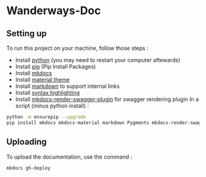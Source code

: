 # Wanderways-Doc

## Setting up

To run this project on your machine, follow those steps :
- Install [python](https://www.python.org/downloads/) (you may need to restart your computer aftewards)
- Install [pip](https://pip.pypa.io/en/stable/installation/) (Pip Install Packages)
- Install [mkdocs](https://www.mkdocs.org/user-guide/installation/)
- Install [material theme ](https://squidfunk.github.io/mkdocs-material/getting-started/)
- Install [markdown](https://python-markdown.github.io/) to support internal links
- Install [syntax highlighting](https://pygments.org/download/)
- Install [mkdocs-render-swagger-plugin](https://github.com/bharel/mkdocs-render-swagger-plugin) for swagger rendering plugin
In a script (minus python install) : 
```sh
python -m ensurepip --upgrade
pip install mkdocs mkdocs-material markdown Pygments mkdocs-render-swagger-plugin
```

## Uploading

To upload the documentation, use the command :

`mkdocs gh-deploy`